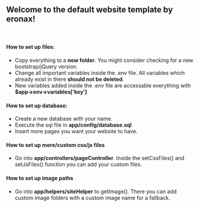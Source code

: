 <h2>Welcome to the default website template by eronax!</h2>

<br>

<h4>How to set up files:</h4>
<ul>
    <li>
        Copy everything to a <b>new folder</b>. You might consider checking for a new bootstrap/jQuery version.
    </li>
    <li>
        Change all important variables inside the .env file. All variables which already exist in there <b>should not be deleted</b>.
    </li>
    <li>
        New variables added inside the .env file are accessable everything with <b>$app->env->variables['key']</b>
    </li>
</ul>

<h4>How to set up database:</h4>
<ul>
    <li>
        Create a new database with your name.
    </li>
    <li>
        Execute the sql file in <b>app/config/database.sql</b>
    </li>
    <li>
        Insert more pages you want your website to have.
    </li>
</ul>

<h4>How to set up more/custom css/js files</h4>
<ul>
    <li>
        Go into <b>app/controllers/pageController</b>. Inside the setCssFiles() and setJsFiles() function you can add your custom files.
    </li>
</ul>

<h4>How to set up image paths</h4>
<ul>
    <li>
        Go into <b>app/helpers/siteHelper</b> to getImage(). There you can add custom image folders with a custom image name for a fallback.
    </li>
</ul>
